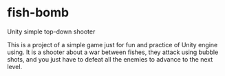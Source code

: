 # fish-bomb
Unity simple top-down shooter

This is a project of a simple game just for fun and practice of Unity engine using. It is a shooter about a war between fishes, they attack using bubble shots, and you just have to defeat all the enemies to advance to the next level.
